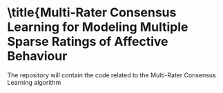 # \title{Multi-Rater Consensus Learning for Modeling Multiple Sparse Ratings of Affective Behaviour
The repository will contain the code related to the Multi-Rater Consensus Learning algorithm
